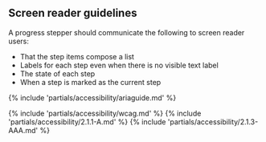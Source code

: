 ## Screen reader guidelines

A progress stepper should communicate the following to screen reader users:

- That the step items compose a list
- Labels for each step even when there is no visible text label
- The state of each step
- When a step is marked as the current step

{% include 'partials/accessibility/ariaguide.md' %}

{% include 'partials/accessibility/wcag.md' %}
{% include 'partials/accessibility/2.1.1-A.md' %}
{% include 'partials/accessibility/2.1.3-AAA.md' %}
